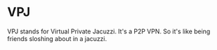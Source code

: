 # VPJ
VPJ stands for Virtual Private Jacuzzi. It's a P2P VPN. So it's like being friends sloshing about in a jacuzzi.
